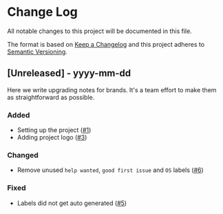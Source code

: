 # Change Log

All notable changes to this project will be documented in this file.

The format is based on [Keep a Changelog](http://keepachangelog.com/)
and this project adheres to [Semantic Versioning](http://semver.org/).

<!--
TEMPLATE

## X.X.X - YYYY-MM-DD

Short description of release

### Added

- Description of change
  (#XXX)

### Changed

- Description of change
  (#XXX)

### Fixed

- Description of change
  (#XXX)
-->

## [Unreleased] - yyyy-mm-dd

Here we write upgrading notes for brands. It's a team effort to make them as
straightforward as possible.

### Added

- Setting up the project ([#1](https://github.com/caffeine-addictt/auth-nyp-infosec/pull/1))
- Adding project logo ([#3](https://github.com/caffeine-addictt/auth-nyp-infosec/pull/3))

### Changed

- Remove unused `help wanted`, `good first issue` and `OS` labels ([#6](https://github.com/caffeine-addictt/auth-nyp-infosec/pull/6))

### Fixed

- Labels did not get auto generated ([#5](https://github.com/caffeine-addictt/auth-nyp-infosec/pull/5))
